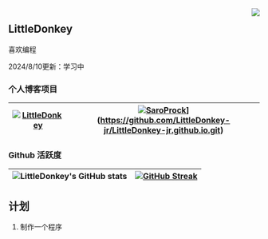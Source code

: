 <img align="right" src="https://count.getloli.com/get/@:EveSunMaple?theme=rule34">

## LittleDonkey

喜欢编程

2024/8/10更新：学习中

### 个人博客项目

| [![LittleDonkey](https://github-readme-stats.vercel.app/api/pin/?username=LittleDonkey-jr&repo=OPTEE_ON_RK3399&theme=material-palenight)](https://github.com/LittleDonkey-jr/OPTEE_ON_RK3399) | [![SaroProck](https://github-readme-stats.vercel.app/api/pin/?username=LittleDonkey-jr&repo=LittleDonkey-jr.github.io.git&theme=material-palenight)]([)](https://github.com/LittleDonkey-jr/LittleDonkey-jr.github.io.git) |
| --- | --- |

### Github 活跃度

| ![LittleDonkey's GitHub stats](https://github-readme-stats.vercel.app/api?username=LittleDonkey-jr&show_icons=true&theme=material-palenight) | [![GitHub Streak](https://streak-stats.demolab.com/?user=LittleDonkey-jr&theme=material-palenight)](https://git.io/streak-stats) |
| --- | --- |

## 计划

1. 制作一个程序
